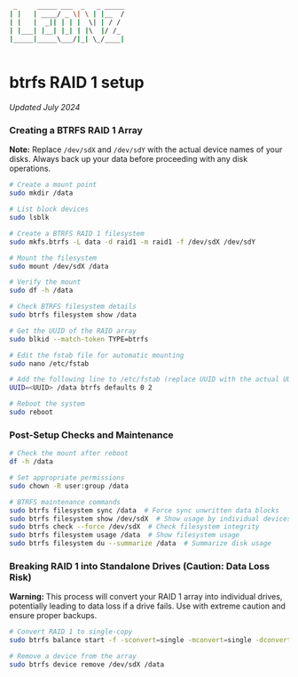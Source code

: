 ```bash
 _     _____ ___  _   _ _____
| |   | ____/ _ \| \ | |__  /
| |   |  _|| | | |  \| | / / 
| |___| |__| |_| | |\  |/ /_ 
|_____|_____\___/|_| \_/____|
                             
```

# btrfs RAID 1 setup
*Updated July 2024*

### Creating a BTRFS RAID 1 Array

**Note:** Replace `/dev/sdX` and `/dev/sdY` with the actual device names of your disks. Always back up your data before proceeding with any disk operations.

```bash
# Create a mount point
sudo mkdir /data

# List block devices
sudo lsblk

# Create a BTRFS RAID 1 filesystem
sudo mkfs.btrfs -L data -d raid1 -m raid1 -f /dev/sdX /dev/sdY

# Mount the filesystem
sudo mount /dev/sdX /data

# Verify the mount
sudo df -h /data

# Check BTRFS filesystem details
sudo btrfs filesystem show /data

# Get the UUID of the RAID array
sudo blkid --match-token TYPE=btrfs

# Edit the fstab file for automatic mounting
sudo nano /etc/fstab

# Add the following line to /etc/fstab (replace UUID with the actual UUID):
UUID=<UUID> /data btrfs defaults 0 2

# Reboot the system
sudo reboot
```

### Post-Setup Checks and Maintenance
```bash
# Check the mount after reboot
df -h /data

# Set appropriate permissions
sudo chown -R user:group /data

# BTRFS maintenance commands
sudo btrfs filesystem sync /data  # Force sync unwritten data blocks
sudo btrfs filesystem show /dev/sdX  # Show usage by individual devices
sudo btrfs check --force /dev/sdX  # Check filesystem integrity
sudo btrfs filesystem usage /data  # Show filesystem usage
sudo btrfs filesystem du --summarize /data  # Summarize disk usage
```

### Breaking RAID 1 into Standalone Drives (Caution: Data Loss Risk)
**Warning:** This process will convert your RAID 1 array into individual drives, potentially leading to data loss if a drive fails. Use with extreme caution and ensure proper backups.

```bash
# Convert RAID 1 to single-copy
sudo btrfs balance start -f -sconvert=single -mconvert=single -dconvert=single /data

# Remove a device from the array
sudo btrfs device remove /dev/sdX /data
```
